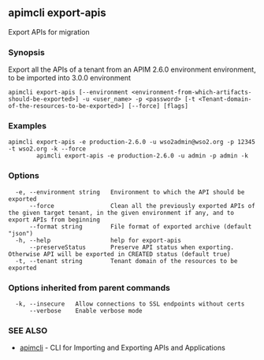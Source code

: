 ## apimcli export-apis

Export APIs for migration

### Synopsis


Export all the APIs of a tenant from an APIM 2.6.0 environment environment, to be imported into 3.0.0 environment

```
apimcli export-apis [--environment <environment-from-which-artifacts-should-be-exported>] -u <user_name> -p <password> [-t <Tenant-domain-of-the-resources-to-be-exported>] [--force] [flags]
```

### Examples

```
apimcli export-apis -e production-2.6.0 -u wso2admin@wso2.org -p 12345 -t wso2.org -k --force
		apimcli export-apis -e production-2.6.0 -u admin -p admin -k
```

### Options

```
  -e, --environment string   Environment to which the API should be exported
      --force                Clean all the previously exported APIs of the given target tenant, in the given environment if any, and to export APIs from beginning
      --format string        File format of exported archive (default "json")
  -h, --help                 help for export-apis
      --preserveStatus       Preserve API status when exporting. Otherwise API will be exported in CREATED status (default true)
  -t, --tenant string        Tenant domain of the resources to be exported
```

### Options inherited from parent commands

```
  -k, --insecure   Allow connections to SSL endpoints without certs
      --verbose    Enable verbose mode
```

### SEE ALSO
* [apimcli](apimcli.md)	 - CLI for Importing and Exporting APIs and Applications

